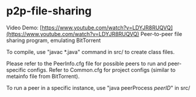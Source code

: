 # p2p-file-sharing
Video Demo: [https://www.youtube.com/watch?v=LDYJR8RUQVQ](https://www.youtube.com/watch?v=LDYJR8RUQVQ)
Peer-to-peer file sharing program, emulating BitTorrent

To compile, use "javac *.java" command in src/ to create class files.

Please refer to the PeerInfo.cfg file for possible peers to run and peer-specific configs. Refer to Common.cfg for project configs (similar to metainfo file from BitTorrent).

To run a peer in a specific instance, use "java peerProcess _peerID_" in src/
